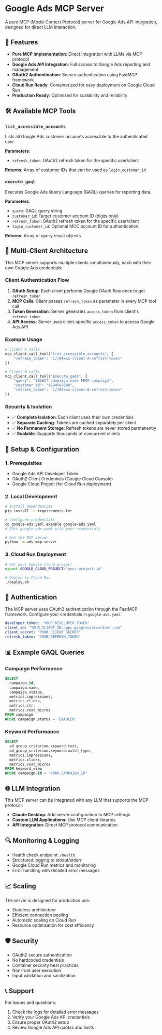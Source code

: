 # Google Ads MCP Server

A pure MCP (Model Context Protocol) server for Google Ads API integration, designed for direct LLM interaction.

## 🚀 Features

- **Pure MCP Implementation**: Direct integration with LLMs via MCP protocol
- **Google Ads API Integration**: Full access to Google Ads reporting and management
- **OAuth2 Authentication**: Secure authentication using FastMCP framework
- **Cloud Run Ready**: Containerized for easy deployment on Google Cloud Run
- **Production Ready**: Optimized for scalability and reliability

## 🛠️ Available MCP Tools

### `list_accessible_accounts`
Lists all Google Ads customer accounts accessible to the authenticated user.

**Parameters**:
- `refresh_token`: OAuth2 refresh token for the specific user/client

**Returns**: Array of customer IDs that can be used as `login_customer_id`

### `execute_gaql`
Executes Google Ads Query Language (GAQL) queries for reporting data.

**Parameters**:
- `query`: GAQL query string
- `customer_id`: Target customer account ID (digits only)
- `refresh_token`: OAuth2 refresh token for the specific user/client
- `login_customer_id`: Optional MCC account ID for authentication

**Returns**: Array of query result objects

## 🔐 Multi-Client Architecture

This MCP server supports multiple clients simultaneously, each with their own Google Ads credentials:

### Client Authentication Flow
1. **OAuth Setup**: Each client performs Google OAuth flow once to get `refresh_token`
2. **MCP Calls**: Client passes `refresh_token` as parameter in every MCP tool call
3. **Token Generation**: Server generates `access_token` from client's `refresh_token`
4. **API Access**: Server uses client-specific `access_token` to access Google Ads API

### Example Usage
```python
# Client A calls
mcp_client.call_tool("list_accessible_accounts", {
    "refresh_token": "1//04xxx-client-A-refresh-token"
})

# Client B calls  
mcp_client.call_tool("execute_gaql", {
    "query": "SELECT campaign.name FROM campaign",
    "customer_id": "1234567890", 
    "refresh_token": "1//04xxx-client-B-refresh-token"
})
```

### Security & Isolation
- ✅ **Complete Isolation**: Each client uses their own credentials
- ✅ **Separate Caching**: Tokens are cached separately per client
- ✅ **No Permanent Storage**: Refresh tokens are never stored permanently
- ✅ **Scalable**: Supports thousands of concurrent clients

## 🔧 Setup & Configuration

### 1. Prerequisites
- Google Ads API Developer Token
- OAuth2 Client Credentials (Google Cloud Console)
- Google Cloud Project (for Cloud Run deployment)

### 2. Local Development
```bash
# Install dependencies
pip install -r requirements.txt

# Configure credentials
cp google-ads.yaml.example google-ads.yaml
# Edit google-ads.yaml with your credentials

# Run the MCP server
python -m ads_mcp.server
```

### 3. Cloud Run Deployment
```bash
# Set your Google Cloud project
export GOOGLE_CLOUD_PROJECT="your-project-id"

# Deploy to Cloud Run
./deploy.sh
```

## 🔐 Authentication

The MCP server uses OAuth2 authentication through the FastMCP framework. Configure your credentials in `google-ads.yaml`:

```yaml
developer_token: "YOUR_DEVELOPER_TOKEN"
client_id: "YOUR_CLIENT_ID.apps.googleusercontent.com"
client_secret: "YOUR_CLIENT_SECRET"
refresh_token: "YOUR_REFRESH_TOKEN"
```

## 📊 Example GAQL Queries

### Campaign Performance
```sql
SELECT 
  campaign.id,
  campaign.name,
  campaign.status,
  metrics.impressions,
  metrics.clicks,
  metrics.ctr,
  metrics.cost_micros
FROM campaign
WHERE campaign.status = 'ENABLED'
```

### Keyword Performance
```sql
SELECT 
  ad_group_criterion.keyword.text,
  ad_group_criterion.keyword.match_type,
  metrics.impressions,
  metrics.clicks,
  metrics.cost_micros
FROM keyword_view
WHERE campaign.id = 'YOUR_CAMPAIGN_ID'
```

## 🌐 LLM Integration

This MCP server can be integrated with any LLM that supports the MCP protocol:

- **Claude Desktop**: Add server configuration to MCP settings
- **Custom LLM Applications**: Use MCP client libraries
- **API Integration**: Direct MCP protocol communication

## 🔍 Monitoring & Logging

- Health check endpoint: `/health`
- Structured logging to stdout/stderr
- Google Cloud Run metrics and monitoring
- Error handling with detailed error messages

## 📈 Scaling

The server is designed for production use:
- Stateless architecture
- Efficient connection pooling
- Automatic scaling on Cloud Run
- Resource optimization for cost efficiency

## 🛡️ Security

- OAuth2 secure authentication
- No hardcoded credentials
- Container security best practices
- Non-root user execution
- Input validation and sanitization

## 📞 Support

For issues and questions:
1. Check the logs for detailed error messages
2. Verify your Google Ads API credentials
3. Ensure proper OAuth2 setup
4. Review Google Ads API quotas and limits

